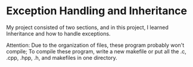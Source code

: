 # Exception Handling and Inheritance
My project consisted of two sections, and in this project, I learned Inheritance and how to handle exceptions.

Attention: Due to the organization of files, these program probably won't compile; To compile these program, write a new makefile or put all the .c, .cpp, .hpp, .h, and makefiles in one directory.
